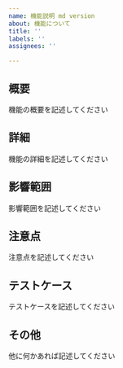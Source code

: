 ```yaml
---
name: 機能説明 md version
about: 機能について
title: ''
labels: ''
assignees: ''

---
```


## 概要

機能の概要を記述してください

## 詳細

機能の詳細を記述してください

## 影響範囲

影響範囲を記述してください

## 注意点

注意点を記述してください

## テストケース

テストケースを記述してください

## その他

他に何かあれば記述してください